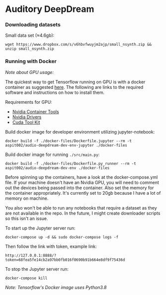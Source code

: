 # **Auditory DeepDream**

### Downloading datasets

Small data set (≈4.6gb):

`wget https://www.dropbox.com/s/v6hbvfwuyjm2ajp/small_nsynth.zip && unzip small_nsynth.zip`

### Running with Docker

_Note about GPU usage:_

The quickest way to get Tensorflow running on GPU is with a docker container as
suggested [here](https://www.tensorflow.org/install/docker). The following are links to the required software and
instructions on how to install them.

Requirements for GPU:

- [Nvidia Container Tools](https://github.com/NVIDIA/nvidia-docker)
- [Nvidia Drivers](https://phoenixnap.com/kb/install-nvidia-drivers-ubuntu)
- [Cuda Tool Kit](https://docs.nvidia.com/cuda/cuda-installation-guide-linux/index.html)

Build docker image for developer environment utilizing jupyter-notebook:

`docker build -f ./docker-files/Dockerfile.jupyter --rm -t aspit002/audio-deepdream-dev-env-jupyter ./docker-files`

Build docker image for running `./src/main.py`:

`docker build -f ./docker-files/Dockerfile.py_runner --rm -t aspit002/audio-deepdream-dev-env ./docker-files`

Before spinning up the containers, have a look at the docker-compose.yml file. If your machine doesn't have an Nvidia
GPU, you will need to comment out the devices being passed into the container. Also set the memory for the container
appropriately. It's currently set to 20gb because I have a lot of memory on machine.

You also won't be able to run any notebooks that require a dataset as they are not available in the repo. In the future,
I might create downloader scripts so this isn't an issue.

To start up the Jupyter server run:

`docker-compose up -d && sudo docker-compose logs -f`

Then follow the link with token, example link:

`http://127.0.0.1:8888/?token=68fea5fe14cb2a97bb0fb016f0690b91b664e8df9f75436d`

To stop the Jupyter server run:

`docker-compose kill`

_Note: Tensorflow's Docker image uses Python3.8_
